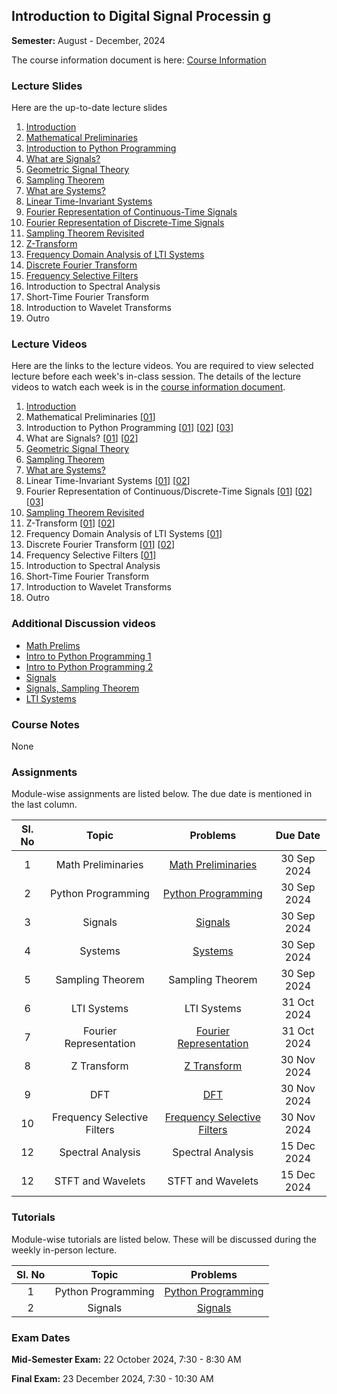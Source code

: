 ## Introduction to Digital Signal Processin g

**Semester:** August - December, 2024

The course information document is here: [Course Information](info.pdf)

### Lecture Slides
Here are the up-to-date lecture slides
1. [Introduction](lecture_slides/orientation.pdf)
2. [Mathematical Preliminaries](lecture_slides/mathprelim.pdf)
3. [Introduction to Python Programming](lecture_slides/introtopython.pdf)
4. [What are Signals?](lecture_slides/signals.pdf)
5. [Geometric Signal Theory](lecture_slides/geometricsignaltheory.pdf)
6. [Sampling Theorem](lecture_slides/samplingtheorem.pdf)
7. [What are Systems?](lecture_slides/systems.pdf)
8. [Linear Time-Invariant Systems](lecture_slides/ltisystems.pdf)
9. [Fourier Representation of Continuous-Time Signals](lecture_slides/fourier-ct.pdf)
10. [Fourier Representation of Discrete-Time Signals](lecture_slides/fourier-dt.pdf)
11. [Sampling Theorem Revisited](lecture_slides/sampling-revisited.pdf)
12. [Z-Transform](lecture_slides/ztransform.pdf)
13. [Frequency Domain Analysis of LTI Systems](lecture_slides/freqresplti.pdf)
14. [Discrete Fourier Transform](lecture_slides/dft.pdf)
15. [Frequency Selective Filters](lecture_slides/digitalfilters.pdf)
16. Introduction to Spectral Analysis
17. Short-Time Fourier Transform
17. Introduction to Wavelet Transforms
22. Outro

### Lecture Videos
Here are the links to the lecture videos. You are required to view selected lecture before each week's in-class session. The details of the lecture videos to watch each week is in the [course information document](info.pdf).
1. [Introduction](https://youtu.be/n8LgrM7dAh0)
2. Mathematical Preliminaries [[01](https://youtu.be/h3I_REUCsbA)]
3. Introduction to Python Programming [[01](https://youtu.be/1eXOSy_AHdM)] [[02](https://youtu.be/SOLMLhd_EIs)] [[03](https://youtu.be/Rzvn0RAgetU)]
4. What are Signals? [[01](https://youtu.be/q3m944tOGzE)] [[02](https://youtu.be/QBt0hPJOELY)]
5. [Geometric Signal Theory](https://youtu.be/QZqRU7kwsXE)
6. [Sampling Theorem](https://youtu.be/0HUQt8eE6LE)
7. [What are Systems?](https://youtu.be/GgNmZyYHAjQ)
8. Linear Time-Invariant Systems [[01](https://youtu.be/nWwPqLqZFF8)] [[02](https://youtu.be/louRwQAY3I4)]
9. Fourier Representation of Continuous/Discrete-Time Signals [[01](https://youtu.be/isJZeiWhhLI)] [[02](https://youtu.be/8-QqBFQTJuQ)] [[03](https://youtu.be/p00HvSKdtoc)]
10. [Sampling Theorem Revisited](https://youtu.be/RyjKPE7QyYI)
11. Z-Transform [[01](https://youtu.be/RyjKPE7QyYI?t=3667)] [[02](https://youtu.be/m2Y2U1iePtc)]
13. Frequency Domain Analysis of LTI Systems [[01](https://youtu.be/mvhRxdSf9ns)]
14. Discrete Fourier Transform [[01](https://youtu.be/X57VLAxmV3U)]  [[02](https://youtu.be/UrqiJIr1Buk)]
15. Frequency Selective Filters [[01](https://youtu.be/3mzsMDIdDPU)]
16. Introduction to Spectral Analysis
17. Short-Time Fourier Transform
17. Introduction to Wavelet Transforms
22. Outro

### Additional Discussion videos
- [Math Prelims](https://youtu.be/yUq7RIp1VLo)
- [Intro to Python Programming 1](https://youtu.be/d1gH2OCJJL4)
- [Intro to Python Programming 2](https://youtu.be/tWRTDyL08es)
- [Signals](https://youtu.be/4Df8UyNxDA8)
- [Signals, Sampling Theorem](https://youtu.be/c4nfxak-BxY)
- [LTI Systems](https://youtu.be/5CYayZeL7yg)

### Course Notes
None

### Assignments
Module-wise assignments are listed below. The due date is mentioned in the last column.

Sl. No | Topic | Problems | Due Date
:---: | :---: | :---: | :---:
 1 | Math Preliminaries | [Math Preliminaries](assignments/mathprelim.pdf) | 30 Sep 2024
 2 | Python Programming  | [Python Programming ]()| 30 Sep 2024
 3 | Signals | [Signals](assignments/signals.pdf)| 30 Sep 2024
 4 | Systems | [Systems](assignments/systems.pdf)| 30 Sep 2024
 5 | Sampling Theorem | Sampling Theorem| 30 Sep 2024
 6 | LTI Systems | LTI Systems| 31 Oct 2024
 7 | Fourier Representation | [Fourier Representation](assignments/fourier.pdf)| 31 Oct 2024
 8 | Z Transform | [Z Transform](assignments/ztransform.pdf)| 30 Nov 2024
 9 | DFT | [DFT](assignments/dft.pdf)| 30 Nov 2024
 10 | Frequency Selective Filters | [Frequency Selective Filters](assignments/digitalfilter.pdf)| 30 Nov 2024
 12 | Spectral Analysis | Spectral Analysis| 15 Dec 2024
 12 | STFT and Wavelets | STFT and Wavelets| 15 Dec 2024

### Tutorials
Module-wise tutorials are listed below. These will be discussed during the weekly in-person lecture.

Sl. No | Topic | Problems
:---: | :---: | :---:
 1 | Python Programming  | [Python Programming](tutorials/tutorial1.ipynb)
 2 | Signals  | [Signals](tutorials/)
 
### Exam Dates
**Mid-Semester Exam:** 22 October 2024, 7:30 - 8:30 AM

**Final Exam:** 23 December 2024, 7:30 - 10:30 AM

